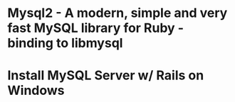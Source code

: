 # Mysql2 - A modern, simple and very fast MySQL library for Ruby - binding to libmysql
# Install MySQL Server w/ Rails on Windows


